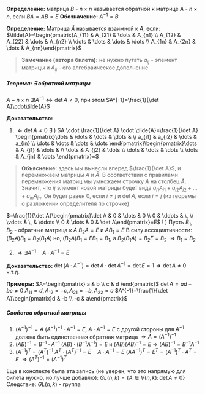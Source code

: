 **Определение:** матрица $B$ - $n \times n$ называется обратной к матрице $A$ - $n \times n$, если $BA=AB=E$
**Обозначение:** $A^{-1}=B$

**Определение:** Матрица $\tilde{A}$ называется взаимной к $A$, если:
$\tilde{A}=\begin{pmatrix}A_{11} & A_{21} & \dots & A_{n1} \\ A_{12} & A_{22} & \dots & A_{n2} \\ \dots & \dots & \dots & \dots \\ A_{1n} & A_{2n} & \dots & A_{nn}\end{pmatrix}$

>**Замечание (автора билета):** не нужно путать $a_{ij}$ - элемент матрицы и $A_{ij}$ - его алгебраическое дополнение
##### Теорема: $\exists$ обратной матрицы
$A - n \times n$
$\exists ! A^{-1} \Leftrightarrow \det A \neq 0$, при этом $A^{-1}=\frac{1}{\det A}\cdot\tilde{A}$

**Доказательство:** 
1) $\Leftarrow \det A \neq 0$
$\exists$ ) $A \cdot \frac{1}{\det A} \cdot \tilde{A}=\frac{1}{\det A} \begin{pmatrix}\dots & \dots & \dots & \dots & \\ a_{i1} & a_{i2} & \dots & a_{in} \\ \dots & \dots & \dots & \dots \end{pmatrix}\begin{pmatrix}\dots & A_{j1} & \dots & \\ \dots & A_{j2} & \dots \\ \dots & \dots & \dots \\ \dots & A_{jn} & \dots \end{pmatrix}=$
>**Объяснение:** здесь мы вынесли вперед $\frac{1}{\det A}$, и перемножаем матрицы $A$ и $\tilde{A}$. В соответствии с правилами перемножения матриц мы умножаем строчку $A$ на столбец $\tilde{A}$. Значит, что $ij$ элемент новой матрицы будет вида $a_{i1}A_{j1}+a_{i2}A_{j2}+\dots+a_{in}A_{jn}$. Он будет равен $0$, если $i \neq j$ и $\det A$, если $i=j$ (из теоремы о разложении определителя по строчке)

$=\frac{1}{\det A}\begin{pmatrix}\det A & 0 & \dots & 0 \\ 0 & \ddots & \, \\ \vdots & \, & \ddots \\ 0 & \dots & 0 & \det A\end{pmatrix}=E$
$!$ ) Пусть $B_1, \, B_2$ - обратные матрица к $A$
$B_2A=E$ и $AB_1=E$
В силу ассоциативности: $(B_2 A)B_1=B_2(B_1A)$
но, $(B_2 A)B_1=EB_1=B_1$, а $B_2(B_1A)=B_2E=B_2$ $\Rightarrow B_1=B_2$

2) $\Rightarrow \exists A^{-1} \quad A \cdot A^{-1}=E$

**Доказательство:** $\det (A \cdot A^{-1})=\det A \cdot \det A^{-1}=\det E=1 \Rightarrow \det A \neq 0$
ч.т.д.

**Примеры:**
$A=\begin{pmatrix} a & b \\ c & d \end{pmatrix}$
$\det A = ad - bc \neq 0$
$A_{11}=d,\, A_{12}=-c,\, A_{21}=-b, \,A_{22}=a$
$A^{-1}=\frac{1}{\det A}\begin{pmatrix}d & -b \\ -c & a\end{pmatrix}$
##### Свойства обратной матрицы
1) $(A^{-1})^{-1}=A$
	$(A^{-1})^{-1} \cdot A^{-1}=E$, $A\cdot A^{-1}=E$ с другой стороны для $A^{-1}$ должна быть единственная обратная матрица $\Rightarrow A=(A^{-1})^{-1}$
2) $(AB)^{-1}=B^{-1} \cdot A^{-1}$
	$(AB)\cdot(B^{-1}A^{-1})=E$ и $(AB)(AB)^{-1}=E$ $\Rightarrow$ $(AB)^{-1}=B^{-1}A^{-1}$
3) $(A^{-1})^T=(A^T)^{-1}$
	$A^T \cdot (A^T)^{-1}=E \quad A \cdot A^{-1}=E$
	$(AA^{-1})^T=E^T=(A^{-1})^T \cdot A^T=E$
	$\Rightarrow (A^T)^{-1}=(A^{-1})^T$
	
Еще в конспекте была эта запись (не уверен, что это напрямую для билета нужно, но лучше добавлю):
$GL(n, k)=\{A \in V(n, k) : \, \det A \neq 0 \}$
Следствие: $GL(n, k)$ - группа